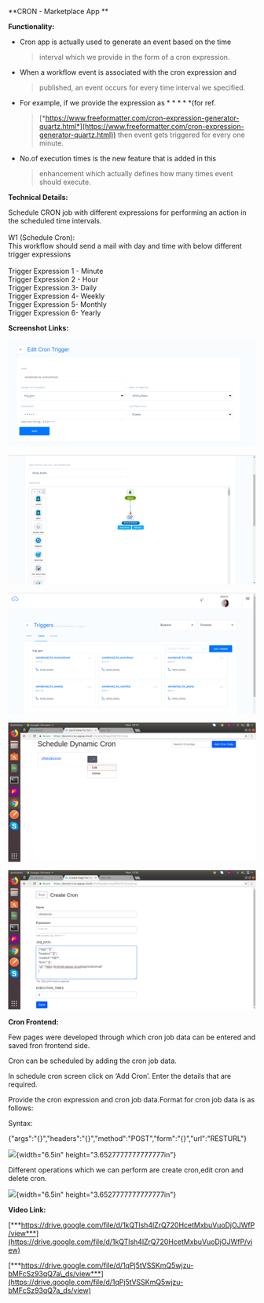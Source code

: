 **CRON - Marketplace App **

**Functionality:**

-   Cron app is actually used to generate an event based on the time
    > interval which we provide in the form of a cron expression.

-   When a workflow event is associated with the cron expression and
    > published, an event occurs for every time interval we specified.

-   For example, if we provide the expression as \* \* \* \* \*(for ref.
    > [*https://www.freeformatter.com/cron-expression-generator-quartz.html*](https://www.freeformatter.com/cron-expression-generator-quartz.html))
    > then event gets triggered for every one minute.

-   No.of execution times is the new feature that is added in this
    > enhancement which actually defines how many times event should
    > execute.

**Technical Details:**

Schedule CRON job with different expressions for performing an action in
the scheduled time intervals.\
\
W1 (Schedule Cron):\
This workflow should send a mail with day and time with below different
trigger expressions\
\
Trigger Expression 1 - Minute\
Trigger Expression 2 - Hour\
Trigger Expression 3- Daily\
Trigger Expression 4- Weekly\
Trigger Expression 5- Monthly\
Trigger Expression 6- Yearly

**Screenshot Links:**

![Components1](../../assets/Marketplace%20Apps%20Images/Cron/image1.png)


![Components2](../../assets/Marketplace%20Apps%20Images/Cron/image2.png)


![Components3](../../assets/Marketplace%20Apps%20Images/Cron/image3.png)


![Components4](../../assets/Marketplace%20Apps%20Images/Cron/image4.png)


![Components5](../../assets/Marketplace%20Apps%20Images/Cron/image5.png)


**Cron Frontend:**

Few pages were developed through which cron job data can be entered and
saved fron frontend side.

Cron can be scheduled by adding the cron job data.

In schedule cron screen click on ‘Add Cron’. Enter the details that are
required.

Provide the cron expression and cron job data.Format for cron job data
is as follows:

Syntax:

{"args":"{}","headers":"{}","method":"POST","form":"{}","url":"RESTURL"}

![](media/image5.png){width="6.5in" height="3.6527777777777777in"}

Different operations which we can perform are create cron,edit cron and
delete cron.

![](media/image4.png){width="6.5in" height="3.6527777777777777in"}

**Video Link:**

[***https://drive.google.com/file/d/1kQTlsh4lZrQ720HcetMxbuVuoDjOJWfP/view***](https://drive.google.com/file/d/1kQTlsh4lZrQ720HcetMxbuVuoDjOJWfP/view)

[***https://drive.google.com/file/d/1qPj5tVSSKmQ5wjzu-bMFcSz93qQ7a\_ds/view***](https://drive.google.com/file/d/1qPj5tVSSKmQ5wjzu-bMFcSz93qQ7a_ds/view)
